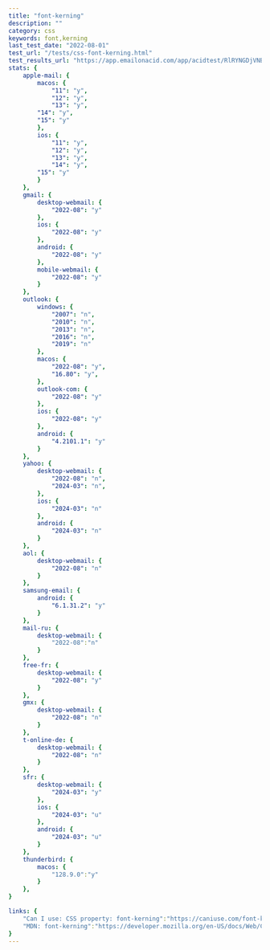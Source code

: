 ```yaml
---
title: "font-kerning"
description: ""
category: css
keywords: font,kerning
last_test_date: "2022-08-01"
test_url: "/tests/css-font-kerning.html"
test_results_url: "https://app.emailonacid.com/app/acidtest/RlRYNGDjVNBhofxCNxloUcRbUVWGDhJ2kZ4fy6HXpEatH/list"
stats: {
	apple-mail: {
		macos: {
			"11": "y",
			"12": "y",
			"13": "y",
		"14": "y",
		"15": "y"
		},
		ios: {
			"11": "y",
			"12": "y",
			"13": "y",
			"14": "y",
		"15": "y"
		}
	},
	gmail: {
		desktop-webmail: {
			"2022-08": "y"
		},
		ios: {
			"2022-08": "y"
		},
		android: {
			"2022-08": "y"
		},
		mobile-webmail: {
			"2022-08": "y"
		}
	},
	outlook: {
		windows: {
			"2007": "n",
			"2010": "n",
			"2013": "n",
			"2016": "n",
			"2019": "n"
		},
		macos: {
			"2022-08": "y",
			"16.80": "y",
		},
		outlook-com: {
			"2022-08": "y"
		},
		ios: {
			"2022-08": "y"
		},
		android: {
			"4.2101.1": "y"
		}
	},
	yahoo: {
		desktop-webmail: {
			"2022-08": "n",
			"2024-03": "n",
		},
		ios: {
			"2024-03": "n"
		},
		android: {
			"2024-03": "n"
		}
	},
	aol: {
		desktop-webmail: {
			"2022-08": "n"
		}
	},
	samsung-email: {
		android: {
			"6.1.31.2": "y"
		}
	},
	mail-ru: {
		desktop-webmail: {
			"2022-08":"n"
		}
	},
	free-fr: {
		desktop-webmail: {
			"2022-08": "y"
		}
	},
	gmx: {
		desktop-webmail: {
			"2022-08": "n"
		}
	},
	t-online-de: {
		desktop-webmail: {
			"2022-08": "n"
		}
	},  
	sfr: {
		desktop-webmail: {
			"2024-03": "y"
		},
		ios: {
			"2024-03": "u"
		},
		android: {
			"2024-03": "u"
		}
	},
	thunderbird: {
		macos: {
			"128.9.0":"y"
		}
	},
}

links: {
	"Can I use: CSS property: font-kerning":"https://caniuse.com/font-kerning",
	"MDN: font-kerning":"https://developer.mozilla.org/en-US/docs/Web/CSS/font-kerning"
}
---
```

